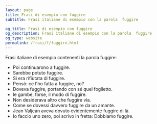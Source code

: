 ```yaml
---
layout: page
title: Frasi di esempio con fuggire 
subtitle: Frasi italiane di esempio con la parola  fuggire

og_title: Frasi di esempio con fuggire 
og_description: Frasi italiane di esempio con la parola  fuggire
og_type: website
permalink: /frasi/f/fuggire.html
---
```


Frasi italiane di esempio contenenti la parola fuggire:


- Poi continuarono a fuggire.
- Sarebbe potuto fuggire.
- Si era rifiutata di fuggire.
- Pensò: ce l'ho fatta a fuggire, no?
- Doveva fuggire, portando con sé quel foglietto.
- le gambe, forse, il modo di fuggire.
- Non desiderava altro che fuggire via.
- Come se dovessi davvero fuggire da un amante.
- Jean Valjean aveva dovuto evidentemente fuggire di là.
- Io faccio uno zero, poi scrivo in fretta: Dobbiamo fuggire.
